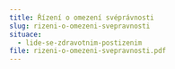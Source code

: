 ```yaml
---
title: Řízení o omezení svéprávnosti
slug: rizeni-o-omezeni-svepravnosti
situace:
  - lide-se-zdravotnim-postizenim
file: rizeni-o-omezeni-svepravnosti.pdf
---
```


